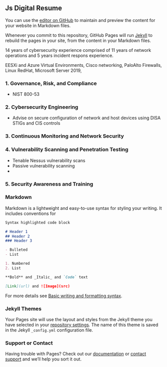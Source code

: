 ## Js Digital Resume

You can use the [editor on GitHub](https://github.com/CAshad0w/Resume/edit/gh-pages/index.md) to maintain and preview the content for your website in Markdown files.

Whenever you commit to this repository, GitHub Pages will run [Jekyll](https://jekyllrb.com/) to rebuild the pages in your site, from the content in your Markdown files.

14 years of cybersecurity experience comprised of 11 years of network operations and 5 years incident respons experience.
    
EESXi and Azure Virtual Environments, Cisco networking, PaloAlto Firewalls, Linux RedHat, Microsoft Server 2019, 

### 1. Governance, Risk, and Compliance
  - NIST 800-53
### 2. Cybersecurity Engineering
  - Advise on secure configuration of network and host devices using DISA STIGs and CIS controls
### 3. Continuous Monitoring and Network Security

### 4. Vulnerability Scanning and Penetration Testing
  - Tenable Nessus vulnerability scans
  - Passive vulnerability scanning
  - 
### 5. Security Awareness and Training


### Markdown

Markdown is a lightweight and easy-to-use syntax for styling your writing. It includes conventions for

```markdown
Syntax highlighted code block

# Header 1
## Header 2
### Header 3

- Bulleted
- List

1. Numbered
2. List

**Bold** and _Italic_ and `Code` text

[Link](url) and ![Image](src)
```

For more details see [Basic writing and formatting syntax](https://docs.github.com/en/github/writing-on-github/getting-started-with-writing-and-formatting-on-github/basic-writing-and-formatting-syntax).

### Jekyll Themes

Your Pages site will use the layout and styles from the Jekyll theme you have selected in your [repository settings](https://github.com/CAshad0w/Resume/settings/pages). The name of this theme is saved in the Jekyll `_config.yml` configuration file.

### Support or Contact

Having trouble with Pages? Check out our [documentation](https://docs.github.com/categories/github-pages-basics/) or [contact support](https://support.github.com/contact) and we’ll help you sort it out.
